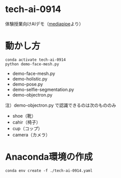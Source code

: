 # tech-ai-0914
体験授業向けAIデモ（[mediapipe](https://google.github.io/mediapipe/getting_started/python#ready-to-use-python-solutions)より）


# 動かし方

```
conda activate tech-ai-0914
python demo-face-mesh.py
```

- demo-face-mesh.py
- demo-holistic.py
- demo-pose.py
- demo-selfie-segmentation.py
- demo-objectron.py


注）demo-objectron.py で認識できるのは次のもののみ

- shoe（靴）
- cahir（椅子）
- cup（コップ）
- camera（カメラ）


# Anaconda環境の作成

```
conda env create -f ./tech-ai-0914.yaml
```
